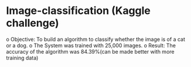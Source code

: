 # Image-classification (Kaggle challenge)

 o	  Objective: To build an algorithm to classify whether the image is of a cat or a dog.
 o	  The System was trained with 25,000 images.
 o	  Result: The accuracy of the algorithm was 84.39%(can be made better with more training data)
